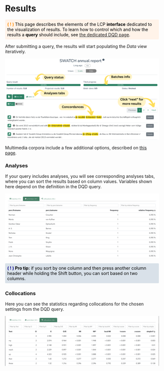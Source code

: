 # Results


<div style="padding: 0.5em; margin: 1em 0em; background-color: rgb(255,243,233); color: black; border-radius: 0.2em;">
<span style="color: darkorange; font-weight: bold;">( ! ) </span>
This page describes the elements of the LCP <strong>interface</strong> dedicated to the visualization of results. To learn how to control which and how the results a <strong>query</strong> should include, see <a href="results.html">the dedicated DQD page</a>.
</div>


After submitting a query, the results will start populating the _Data_ view iteratively.

<p>
  <img src="images/results_gui.png" alt="Explanation of the results" width="550"/>
</p>

Multimedia corpora include a few additional options, described on [this page](lcp_media).

### Analyses
If your query includes analyses, you will see corresponding anslyses tabs, where you can sort the results based on column values. Variables shown here depend on the definition in the DQD query.

<p>
  <img src="images/catchphrase_analyses.png" alt="alt" width="550"/>
</p>

<div style="padding: 0.5em; margin: 1em 0em; background-color: rgb(217,225,233); color: black; border-radius: 0.2em;">
<span style="color: darkblue; font-weight: bold;">( ! ) </span>
<strong>Pro tip:</strong> if you sort by one column and then press another column header while holding the Shift button, you can sort based on two columns.
</div>

### Collocations

Here you can see the statistics regarding collocations for the chosen settings from the DQD query.

<p>
  <img src="images/catchphrase_collocations.png" alt="alt" width="550"/>
</p>



